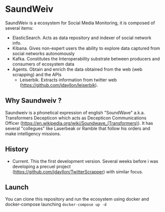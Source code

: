 SaundWeiv
=========

SaundWeiv is a ecosystem for Social Media Monitoring, it is composed of several items:
* ElasticSearch. Acts as data repository and indexer of social network info.
* Kibana. Gives non-expert users the ability to explore data captured from social networks autonomously
* Kafka. Constitutes the Interoperability substrate between producers and consumers of ecosystem data
* Agents. Obtain and enrich the data obtained from the web (web scrapping) and the APIs
  * Leiserbik. Extracts information from twitter web (https://github.com/jdayllon/leiserbik).

Why Saundweiv ?
---------------

Saundweiv is a phonetical expression of english "SoundWave" a.k.a. Transformers Decepticon which acts as Decepticon Communications Officer (https://en.wikipedia.org/wiki/Soundwave_(Transformers)). It has several "collegues" like Laserbeak or Ramble that follow his orders and make intelligency missions.

History
-------

* Current. This the first development version. Several weeks before i was developing a precuel project (https://github.com/jdayllon/TwitterScrapper) with similar focus.

Launch
------

You can clone this repository and run the ecosystem using docker and docker-compose launching  `docker-compose up -d`
